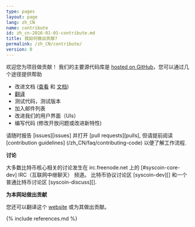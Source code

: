 ```yaml
---
type: pages
layout: page
lang: zh_CN
name: contribute
id: zh_cn-2016-01-01-contribute.md
title: 我如何做出贡献?
permalink: /zh_CN/contribute/
version: 0
---
```


欢迎您为项目做贡献！
我们的主要源代码库是 [hosted on GitHub](https://github.com/syscoin/syscoin/)，您可以通过几个途径提供帮助 

  - 改进文档 ([查看][README.md] 和  [文档][doc])
  - [翻译][translation_process.md] 
  - 测试代码，测试版本
  - 加入邮件列表
  - 改进我们的用户界面（UIs）
  - 编写代码 (修改开放问题或改进新特性)
  
请随时报告 [issues][issues] 并打开 [pull requests][pulls], 但请提前阅读 [contribution guidelines] (/zh_CN/faq/contributing-code)  以便了解工作流程.

**讨论**

大多数比特币核心相关的讨论发生在 irc.freenode.net 上的 [#syscoin-core-dev] IRC（互联网中继聊天） 频道。
比特币协议讨论区 [syscoin-dev][] 和一个普通比特币讨论区 [syscoin-discuss][].

**为本网站做出贡献**

您还可以翻译这个 [website][website-contrib] 或为其做出贡献。

[README.md]: https://github.com/syscoin/syscoin/blob/master/README.md
[doc]: https://github.com/syscoin/syscoin/tree/master/doc
[translation_process.md]: https://github.com/syscoin/syscoin/blob/master/doc/translation_process.md
[website-contrib]: https://github.com/syscoin-core/syscoincore.org/blob/master/CONTRIBUTING.md

{% include references.md %}
